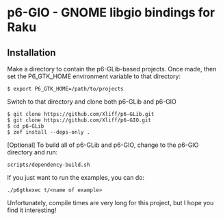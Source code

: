 # p6-GIO - GNOME libgio bindings for Raku

## Installation

Make a directory to contain the p6-GLib-based projects. Once made, then set the P6_GTK_HOME environment variable to that directory:

```
$ export P6_GTK_HOME=/path/to/projects
```

Switch to that directory and clone both p6-GLib and p6-GIO

```
$ git clone https://github.com/Xliff/p6-GLib.git
$ git clone https://github.com/Xliff/p6-GIO.git
$ cd p6-GLib
$ zef install --deps-only .
```

[Optional] To build all of p6-GLib and p6-GIO, change to the p6-GIO directory
and run:

```
scripts/dependency-build.sh
```

If you just want to run the examples, you can do:

```
./p6gtkexec t/<name of example>
```

Unfortunately, compile times are very long for this project, but I hope you find it interesting!

